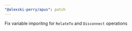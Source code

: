 ```yaml
---
"@alexski-perry/apus": patch
---
```


Fix variable imporitng for `RelateTo` and `Disconnect` operations
